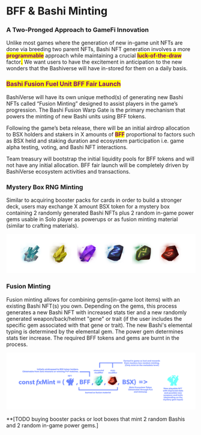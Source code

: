 # BFF & Bashi Minting

### A Two-Pronged Approach to GameFi Innovation

Unlike most games where the generation of new in-game unit NFTs are done via breeding two parent NFTs, Bashi NFT generation involves a more <mark style="color:purple;">**programmable**</mark> approach while maintaining a crucial <mark style="color:purple;">**luck-of-the-draw**</mark> factor<mark style="color:purple;">**.**</mark> We want users to have the excitement in anticipation to the new wonders that the Bashiverse will have in-stored for them on a daily basis.

### <mark style="color:purple;">Bashi Fusion Fuel Unit BFF Fair Launch</mark>

BashiVerse will have its own unique method(s) of generating new Bashi NFTs called “Fusion Minting” designed to assist players in the game’s progression. The Bashi Fusion Warp Gate is the primary mechanism that powers the minting of new Bashi units using BFF tokens.

Following the game’s beta release, there will be an initial airdrop allocation to BSX holders and stakers in X amounts of <mark style="color:purple;">**BFF**</mark> proportional to factors such as BSX held and staking duration and ecosystem participation i.e. game alpha testing, voting, and Bashi NFT interactions.

Team treasury will bootstrap the initial liquidity pools for BFF tokens and will not have any initial allocation. BFF fair launch will be completely driven by BashiVerse ecosystem activities and transactions.

### Mystery Box RNG Minting

Similar to acquiring booster packs for cards in order to build a stronger deck, users may exchange X amount BSX token for a mystery box containing 2 randomly generated Bashi NFTs plus 2 random in-game power gems usable in Solo player as powerups or as fusion minting material (similar to crafting materials).&#x20;

![](../.gitbook/assets/gems.png)

### Fusion Minting

Fusion minting allows for combining gems(in-game loot items) with an existing Bashi NFT(s) you own. Depending on the gems, this process generates a new Bashi NFT with increased stats tier and a new randomly generated weapon/back/helmet "gene" or trait (if the user includes the specific gem associated with that gene or trait). The new Bashi's elemental typing is determined by the elemental gem. The power gem determines stats tier increase. The required BFF tokens and gems are burnt in the process.

![](../.gitbook/assets/fusion-minting-mechanic.png)

\*\*\[TODO buying booster packs or loot boxes that mint 2 random Bashis and 2 random in-game power gems.]
